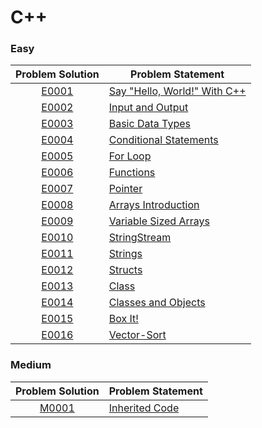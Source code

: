 # C++

### Easy

|Problem Solution|Problem Statement|
|:--------------:|-----------------|
|[E0001]|[Say "Hello, World!" With C++]|
|[E0002]|[Input and Output]|
|[E0003]|[Basic Data Types]|
|[E0004]|[Conditional Statements]|
|[E0005]|[For Loop]|
|[E0006]|[Functions]|
|[E0007]|[Pointer]|
|[E0008]|[Arrays Introduction]|
|[E0009]|[Variable Sized Arrays]|
|[E0010]|[StringStream]|
|[E0011]|[Strings]|
|[E0012]|[Structs]|
|[E0013]|[Class]|
|[E0014]|[Classes and Objects]|
|[E0015]|[Box It!]|
|[E0016]|[Vector-Sort]|

### Medium

|Problem Solution|Problem Statement|
|:--------------:|-----------------|
|[M0001]|[Inherited Code]|

[//]: # (C++)

[//]: # (Easy)

[E0001]: Easy/E0001.cpp
[Say "Hello, World!" With C++]: https://www.hackerrank.com/challenges/cpp-hello-world/problem

[E0002]: Easy/E0002.cpp
[Input and Output]: https://www.hackerrank.com/challenges/cpp-input-and-output/problem

[E0003]: Easy/E0003.cpp
[Basic Data Types]: https://www.hackerrank.com/challenges/c-tutorial-basic-data-types/problem

[E0004]: Easy/E0004.cpp
[Conditional Statements]: https://www.hackerrank.com/challenges/c-tutorial-conditional-if-else/problem

[E0005]: Easy/E0005.cpp
[For Loop]: https://www.hackerrank.com/challenges/c-tutorial-for-loop/problem

[E0006]: Easy/E0006.cpp
[Functions]: https://www.hackerrank.com/challenges/c-tutorial-functions/problem

[E0007]: Easy/E0007.cpp
[Pointer]: https://www.hackerrank.com/challenges/c-tutorial-pointer/problem

[E0008]: Easy/E0008.cpp
[Arrays Introduction]: https://www.hackerrank.com/challenges/arrays-introduction/problem

[E0009]: Easy/E0009.cpp
[Variable Sized Arrays]: https://www.hackerrank.com/challenges/variable-sized-arrays/problem

[E0010]: Easy/E0010.cpp
[StringStream]: https://www.hackerrank.com/challenges/c-tutorial-stringstream/problem

[E0011]: Easy/E0011.cpp
[Strings]: https://www.hackerrank.com/challenges/c-tutorial-strings/problem

[E0012]: Easy/E0012.cpp
[Structs]: https://www.hackerrank.com/challenges/c-tutorial-struct/problem

[E0013]: Easy/E0013.cpp
[Class]: https://www.hackerrank.com/challenges/c-tutorial-class/problem

[E0014]: Easy/E0014.cpp
[Classes and Objects]: https://www.hackerrank.com/challenges/classes-objects/problem

[E0015]: Easy/E0015.cpp
[Box It!]: https://www.hackerrank.com/challenges/box-it/problem

[E0016]: Easy/E0016.cpp
[Vector-Sort]: https://www.hackerrank.com/challenges/vector-sort/problem

[//]: # (Medium)

[M0001]: Medium/M0001.cpp
[Inherited Code]: https://www.hackerrank.com/challenges/inherited-code/problem

[//]: # (EOF)